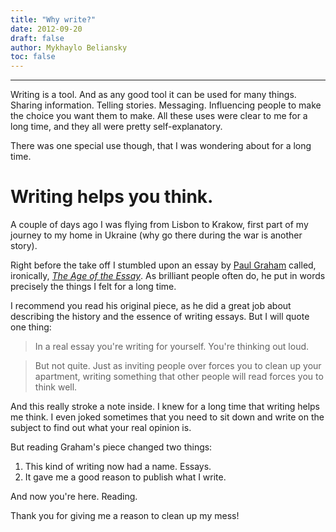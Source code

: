 ```yaml
---
title: "Why write?"
date: 2012-09-20
draft: false
author: Mykhaylo Beliansky
toc: false
---
```


---

Writing is a tool. And as any good tool it can be used for many things. Sharing information. Telling stories. Messaging. Influencing people to make the choice you want them to make. All these uses were clear to me for a long time, and they all were pretty self-explanatory.

There was one special use though, that I was wondering about for a long time.

# Writing helps you think.

A couple of days ago I was flying from Lisbon to Krakow, first part of my journey to my home in Ukraine (why go there during the war is another story). 

Right before the take off I stumbled upon an essay by [Paul Graham](http://paulgraham.com) called, ironically, [_The Age of the Essay_](http://www.paulgraham.com/essay.html). As brilliant people often do, he put in words precisely the things I felt for a long time.

I recommend you read his original piece, as he did a great job about describing the history and the essence of writing essays. But I will quote one thing:

> In a real essay you're writing for yourself. You're thinking out loud.

> But not quite. Just as inviting people over forces you to clean up your apartment, writing something that other people will read forces you to think well.

And this really stroke a note inside. I knew for a long time that writing helps me think. I even joked sometimes that you need to sit down and write on the subject to find out what your real opinion is. 

But reading Graham's piece changed two things:

1. This kind of writing now had a name. Essays.
2. It gave me a good reason to publish what I write.

And now you're here. Reading.

Thank you for giving me a reason to clean up my mess!
